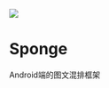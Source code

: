 [![](https://jitpack.io/v/XiaogegeChen/Sponge.svg)](https://jitpack.io/#XiaogegeChen/Sponge)
# Sponge
Android端的图文混排框架

